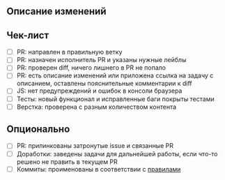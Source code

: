 ## Описание изменений

## Чек-лист

- [ ] PR: направлен в правильную ветку
- [ ] PR: назначен исполнитель PR и указаны нужные лейблы
- [ ] PR: проверен diff, ничего лишнего в PR не попало
- [ ] PR: есть описание изменений или приложена ссылка на задачу с описанием, оставлены пояснительные комментарии к diff
- [ ] JS: нет предупреждений и ошибок в консоли браузера
- [ ] Тесты: новый функционал и исправленные баги покрыты тестами
- [ ] Верстка: проверена с разным количеством контента

## Опционально

- [ ] PR: прилинкованы затронутые issue и связанные PR
- [ ] Доработки: заведены задачи для дальнейшей работы, если что-то решено не править в текущем PR
- [ ] Коммиты: проименованы в соответствии с [правилами](../docs/commits-style.md)
